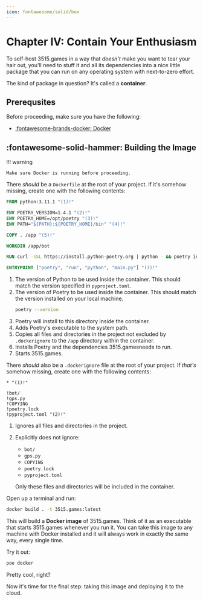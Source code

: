 ```yaml
---
icon: fontawesome/solid/box
---
```


# Chapter IV: Contain Your Enthusiasm

To self-host 3515.games in a way that *doesn't* make you want to tear your hair out, you'll need to stuff it and all
its dependencies into a nice little package that you can run on any operating system with next-to-zero effort.

The kind of package in question? It's called a **container**.

## Prerequsites

Before proceeding, make sure you have the following:

- [:fontawesome-brands-docker: Docker](https://docs.docker.com/get-docker)

## :fontawesome-solid-hammer: Building the Image

!!! warning

    Make sure Docker is running before proceeding.

There *should* be a `Dockerfile` at the root of your project. If it's somehow missing, create one with the following
contents:

```dockerfile
FROM python:3.11.1 "(1)!"

ENV POETRY_VERSION=1.4.1 "(2)!"
ENV POETRY_HOME=/opt/poetry "(3)!"
ENV PATH="${PATH}:${POETRY_HOME}/bin" "(4)!"

COPY . /app "(5)!"

WORKDIR /app/bot

RUN curl -sSL https://install.python-poetry.org | python - && poetry install --no-root --only main "(6)!"

ENTRYPOINT ["poetry", "run", "python", "main.py"] "(7)!"
```

1. The version of Python to be used inside the container. This should match the version specified in `pyproject.toml`.
2. The version of Poetry to be used inside the container. This should match the version installed on your local machine.
    ```bash
    poetry --version
    ```
3. Poetry will install to this directory inside the container.
4. Adds Poetry's executable to the system path.
5. Copies all files and directories in the project not excluded by `.dockerignore` to the `/app` directory within the container.
6. Installs Poetry and the dependencies 3515.gamesneeds to run.
7. Starts 3515.games.

There *should* also be a `.dockerignore` file at the root of your project. If *that's* somehow missing, create one
with the following contents:

```docker
* "(1)!"

!bot/
!gps.py
!COPYING
!poetry.lock
!pyproject.toml "(2)!"
```

1. Ignores all files and directories in the project.
2. Explicitly does not ignore:

    - `bot/`
    - `gps.py`
    - `COPYING`
    - `poetry.lock`
    - `pyproject.toml`

    Only these files and directories will be included in the container.

Open up a terminal and run:

```bash
docker build . -t 3515.games:latest
```

This will build a **Docker image** of 3515.games. Think of it as an executable that starts 3515.games whenever you run
it. You can take this image to any machine with Docker installed and it will always work in exactly the same way,
every single time.

Try it out:

```bash
poe docker
```

Pretty cool, right?

Now it's time for the final step: taking this image and deploying it to the cloud.